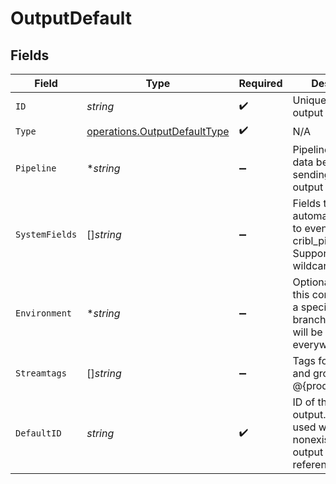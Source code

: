 # OutputDefault


## Fields

| Field                                                                                                | Type                                                                                                 | Required                                                                                             | Description                                                                                          |
| ---------------------------------------------------------------------------------------------------- | ---------------------------------------------------------------------------------------------------- | ---------------------------------------------------------------------------------------------------- | ---------------------------------------------------------------------------------------------------- |
| `ID`                                                                                                 | *string*                                                                                             | :heavy_check_mark:                                                                                   | Unique ID for this output                                                                            |
| `Type`                                                                                               | [operations.OutputDefaultType](../../models/operations/outputdefaulttype.md)                         | :heavy_check_mark:                                                                                   | N/A                                                                                                  |
| `Pipeline`                                                                                           | **string*                                                                                            | :heavy_minus_sign:                                                                                   | Pipeline to process data before sending out to this output                                           |
| `SystemFields`                                                                                       | []*string*                                                                                           | :heavy_minus_sign:                                                                                   | Fields to automatically add to events, such as cribl_pipe. Supports wildcards.                       |
| `Environment`                                                                                        | **string*                                                                                            | :heavy_minus_sign:                                                                                   | Optionally, enable this config only on a specified Git branch. If empty, will be enabled everywhere. |
| `Streamtags`                                                                                         | []*string*                                                                                           | :heavy_minus_sign:                                                                                   | Tags for filtering and grouping in @{product}                                                        |
| `DefaultID`                                                                                          | *string*                                                                                             | :heavy_check_mark:                                                                                   | ID of the default output. This will be used whenever a nonexistent/deleted output is referenced.     |